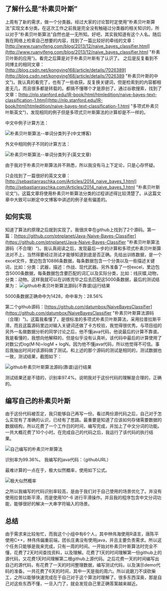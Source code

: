 ## 了解什么是“朴素贝叶斯” ##
上周有了新的需求，做一个分类器。经过大家的讨论暂时定使用“朴素贝叶斯算法”实现文本分类。在这次工作之前我是完全没有触碰过分类器的相关知识的，所以对于“朴素贝叶斯算法”自然也是一无所知。好吧，其实我知道有这个人名。随后我在网络上检索自己想要的内容，找到了一篇比较好的牵线的文章：[http://www.ruanyifeng.com/blog/2013/12/naive_bayes_classifier.html](http://www.ruanyifeng.com/blog/2013/12/naive_bayes_classifier.html "朴素贝叶斯的应用")。看完之后算是对于朴素贝叶斯有了认识了。
之后是反复看到不同博主的相同文章：[http://blog.csdn.net/kongying168/article/details/7026389](http://blog.csdn.net/kongying168/article/details/7026389 "朴素贝叶斯的中文")。我认真的看完了，也有了一些收获。反复换关键词，但是检索到的内容都相差无几，而且很多都是转载的。都搞不懂哪个才是原创了。通过谷歌搜索，找到了文章：[http://nlp.stanford.edu/IR-book/html/htmledition/naive-bayes-text-classification-1.html](http://nlp.stanford.edu/IR-book/html/htmledition/naive-bayes-text-classification-1.html "多项式朴素贝叶斯英文")，发现相同的例子但是多项式贝叶斯算法的计算却是不一样的。

中文中例子计算方法：

![朴素贝叶斯算法--单词分类列子(中文博客)](http://i.imgur.com/YDveAwW.png)

外文中相同例子不同的计算方法：

![朴素贝叶斯算法--单词分类列子(英文文章)](http://i.imgur.com/h5sFAOj.png)

由于我对于朴素贝叶斯算法并不熟悉，所以我没有马上下定论，只是心存怀疑。

只会找到了一篇很好的英文文章：[http://sebastianraschka.com/Articles/2014_naive_bayes_1.html](http://sebastianraschka.com/Articles/2014_naive_bayes_1.html "朴素贝叶斯论文")。这篇文章将使用朴素贝叶斯算法分类的过程讲述得比较清楚了。从这篇文章中大致可以断定中文博客中讲述的例子是有偏差的。

## 如何实现 ##
知道了算法的原理之后就到实现了。我很庆幸在github上找到了2个源码。第一篇：[https://github.com/ptnplanet/Java-Naive-Bayes-Classifier](https://github.com/ptnplanet/Java-Naive-Bayes-Classifier "朴素贝叶斯算法源码（不合理）")。我认真阅读之后，发现最后一步的计算和多项式朴素贝叶斯算法对不上，当然得要经过测试才能够知道到底是否正确。先给出训练数据，是一个excel文件，里边包含10886条数据，每条数据包含一个分类以及一些描述关键词，比如：分类：武器，描述：作战、现代武器。另外准备了一份excel，里边包含5000条数据，每条数据包含要匹配的词汇以及实际分类，比如：线灰蝶,动物，分类：动物。这样我就可以在训练完毕之后去匹配这5000条数据，最后的测试结果为：
![github朴素贝叶斯算法源码(不靠谱)运行结果](http://i.imgur.com/fwn6meV.png)

5000条数据正确命中为1428，命中率为：28.56%

第二个github源码：[https://github.com/datumbox/NaiveBayesClassifier](https://github.com/datumbox/NaiveBayesClassifier "朴素贝叶斯算法源码（合理）")。这篇我看懂了，是很标准的多项式朴素贝叶斯算法，采用拉普拉斯平滑。而且这篇源码里边对输入关键词还做了卡方校验，我觉得很优秀。与项目组的另外一名做数据分析的同学讨论之后，他不懂java代码，他说最后的计算不靠谱。我是看懂的，我想向他解释的，但是似乎没有认真听。该代码中最后的计算使用了对数公式log(M·N)=logM + logN。因为他不懂java代码，所以他觉得不可信。事后我抽出时间对该源码做了测试。和上述的那个源码的测试是相同的，测试数据也一致，测试结果，截图如下：

![github朴素贝叶斯算法源码(靠谱)运行结果](http://i.imgur.com/OwAfiUm.png)

测试结果还是不错的，识别率97.4%。说明我对于这份代码的理解是合理的，正确的。

## 编写自己的朴素贝叶斯 ##
由于这份代码被否定，我只能够自己再写一份。看过两份源代码之后，自己对于怎么实现有了准确的认识，已经有了思路。最重要是知道了应该如何存储需要数据的数据结构，所以花费了一个工作日的时间，编写完成，并加上了中文分词的功能。一共大概花费了10个小时。在完成自己的代码之后，我运行了该代码的执行结果。

![自己编写的朴素贝叶斯算法](http://i.imgur.com/DKJSlss.png)

识别率为99.36%。
我编写的java代码：（githubURL）

最难计算的一点在于，极大似然概率，使用如下公式。

![极大似然概率](http://i.imgur.com/dT4yFeg.png)

之所以我编写的代码识别率较高，是由于我们对于自己使用的场景优化了。并没有使用拉普拉斯平滑，而是使用10^-6 进行平滑操作。并且我的程序包含中文分词功能，能够很好的解决一大串字符输入的场景。

## 总结 ##
由于需求来比较匆忙，而我这个小组中有6个人，其中林伟海使用R语言，唐陈平使用C++，林伟伟偏重前端，团长庄勇没有使用java，并且主要负责需求。所以这个任务只能够是我来完成，只有一周的时间。一开始对朴素贝叶斯算法时完全不懂，花费了2天时间查找资料，以及理解。花费了1天的时间理解第一份github上的源代码，又花费1天时间理解第二根github上源代码。之后花费一天的时间编写出自己的源代码，有花费了一天的时间整理数据，编写测试代码，以及演示demo代码的准备。一共花费了6天的时间，其中一天是我的周六。所以说磨刀不误砍柴工，之所以能够快速完成在于自己对于这个算法时理解了。很多东西深奥，那是自己对这些东西不懂，一旦入门了，就会发现自己里正确答案越来越近。

